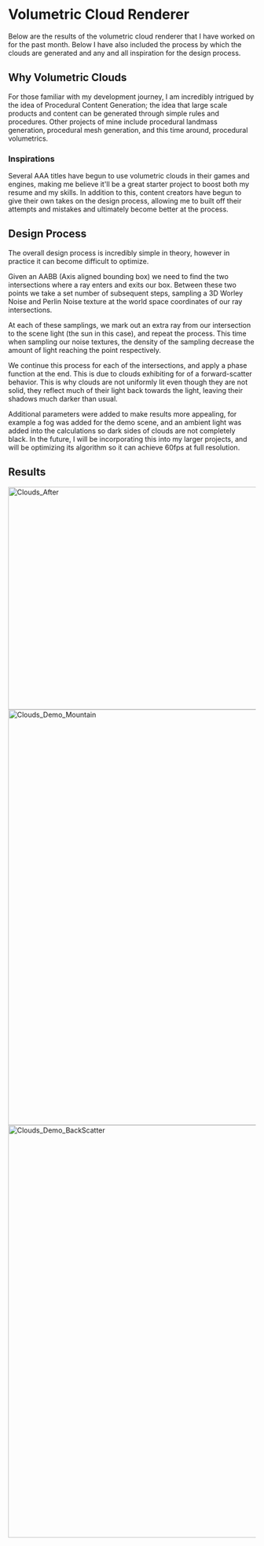 # **Volumetric Cloud Renderer**

Below are the results of the volumetric cloud renderer that I have worked on for the past month. Below I have also included the process by which the clouds are generated and any and all inspiration for the design process.

## **Why Volumetric Clouds**

For those familiar with my development journey, I am incredibly intrigued by the idea of Procedural Content Generation; the idea that large scale products and content can be generated through simple rules and procedures. Other projects of mine include procedural landmass generation, procedural mesh generation, and this time around, procedural volumetrics.

### Inspirations

Several AAA titles have begun to use volumetric clouds in their games and engines, making me believe it'll be a great starter project to boost both my resume and my skills. In addition to this, content creators have begun to give their own takes on the design process, allowing me to built off their attempts and mistakes and ultimately become better at the process.

## **Design Process**

The overall design process is incredibly simple in theory, however in practice it can become difficult to optimize.

Given an AABB (Axis aligned bounding box) we need to find the two intersections where a ray enters and exits our box. Between these two points we take a set number of subsequent steps, sampling a 3D Worley Noise and Perlin Noise texture
at the world space coordinates of our ray intersections.

At each of these samplings, we mark out an extra ray from our intersection to the scene light (the sun in this case), and repeat the process. This time when sampling our noise textures, the density of the sampling
decrease the amount of light reaching the point respectively.

We continue this process for each of the intersections, and apply a phase function at the end. This is due to clouds exhibiting for of a forward-scatter behavior. This is why clouds are not uniformly lit even though they
are not solid, they reflect much of their light back towards the light, leaving their shadows much darker than usual.

Additional parameters were added to make results more appealing, for example a fog was added for the demo scene, and an ambient light was added into the calculations so dark sides of clouds are not completely black.
In the future, I will be incorporating this into my larger projects, and will be optimizing its algorithm so it can achieve 60fps at full resolution.

## **Results**

<img width="1456" height="453" alt="Clouds_After" src="https://github.com/user-attachments/assets/5fac4f6b-733c-489b-b6e7-6b1ea1acdf72" />
<img width="1512" height="846" alt="Clouds_Demo_Mountain" src="https://github.com/user-attachments/assets/f6fba5b1-a527-4e86-8aa8-a56435c22779" />
<img width="1511" height="840" alt="Clouds_Demo_BackScatter" src="https://github.com/user-attachments/assets/eb948dbe-e518-4bea-b718-27928c56ce91" />

